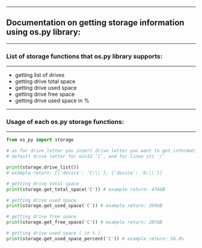 ------------------------
## Documentation on getting storage information using os.py library:
-------------------------
### List of storage functions that os.py library supports:
------------------------

* getting list of drives
* getting drive total space
* getting drive used space
* getting drive free space
* getting drive used space in %

------------------------
### Usage of each os.py storage functions:
------------------------

```python
from os_py import storage

# as for drive_letter you insert drive letter you want to get information about, example: 'C'
# default drive letter for win32 'C', and for linux its '/'

print(storage.drive_list())
# example return: [{'device': 'C:\\'}, {'device': 'D:\\'}]

# getting drive total space
print(storage.get_total_space('C')) # example return: 476GB

# getting drive used space
print(storage.get_used_space('C')) # example return: 269GB

# getting drive free space
print(storage.get_free_space('C')) # example return: 207GB

# getting drive used space ( in % )
print(storage.get_used_space_percent('C')) # example return: 56.4%
```